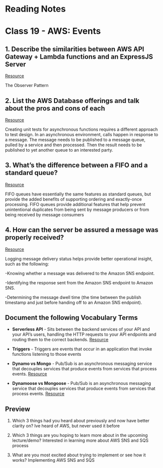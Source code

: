 
# Reading Notes

# Class 19 - AWS: Events

## 1. Describe the similarities between AWS API Gateway + Lambda functions and an ExpressJS Server

[Resource](https://en.wikipedia.org/wiki/Observer_pattern)

The Observer Pattern

## 2. List the AWS Database offerings and talk about the pros and cons of each

[Resource](https://blog.gurock.com/event-driven-application-architectures/)

Creating unit tests for asynchronous functions requires a different approach to test design. In an asynchronous environment, calls happen in response to a message. The message needs to be published to a message queue, pulled by a service and then processed. Then the result needs to be published to yet another queue to an interested party. 

## 3. What’s the difference between a FIFO and a standard queue?

[Resource](https://aws.amazon.com/about-aws/whats-new/2016/11/amazon-sqs-introduces-fifo-queues-with-exactly-once-processing-and-lower-prices-for-standard-queues/#:~:text=FIFO%20queues%20have%20essentially%20the,being%20received%20by%20message%20consumers.)

FIFO queues have essentially the same features as standard queues, but provide the added benefits of supporting ordering and exactly-once processing. FIFO queues provide additional features that help prevent unintentional duplicates from being sent by message producers or from being received by message consumers

## 4. How can the server be assured a message was properly received?

[Resource](https://docs.aws.amazon.com/sns/latest/dg/sns-topic-attributes.html)

Logging message delivery status helps provide better operational insight, such as the following:

-Knowing whether a message was delivered to the Amazon SNS endpoint.

-Identifying the response sent from the Amazon SNS endpoint to Amazon SNS.

-Determining the message dwell time (the time between the publish timestamp and just before handing off to an Amazon SNS endpoint).



## Document the following Vocabulary Terms

- **Serverless API** - Sits between the backend services of your API and your API’s users, handling the HTTP requests to your API endpoints and routing them to the correct backends. [Resource](https://www.serverless.com/amazon-api-gateway)

- **Triggers** - Triggers are events that occur in an application that invoke functions listening to those events

- **Dynamo vs Mongo** - Pub/Sub is an asynchronous messaging service that decouples services that produce events from services that process events.  [Resource](https://cloud.google.com/pubsub/docs/overview)

- **Dynamoose vs Mongoose** - Pub/Sub is an asynchronous messaging service that decouples services that produce events from services that process events.  [Resource](https://cloud.google.com/pubsub/docs/overview)


## Preview

1. Which 3 things had you heard about previously and now have better clarity on? Ive heard of AWS, but never used it before

2. Which 3 things are you hoping to learn more about in the upcoming lecture/demo? Interested in learning more about AWS SNS and SQS process

3. What are you most excited about trying to implement or see how it works? Implementing AWS SNS and SQS


